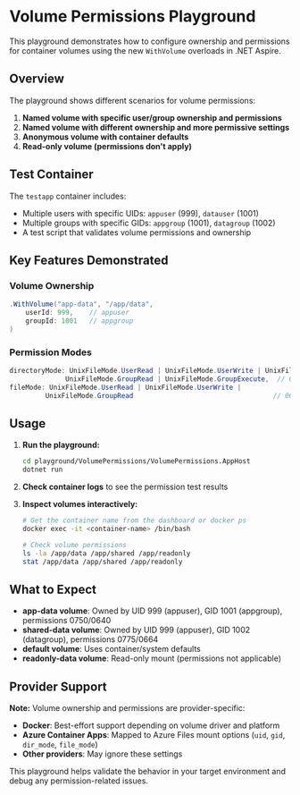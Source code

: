 # Volume Permissions Playground

This playground demonstrates how to configure ownership and permissions for container volumes using the new `WithVolume` overloads in .NET Aspire.

## Overview

The playground shows different scenarios for volume permissions:

1. **Named volume with specific user/group ownership and permissions**
2. **Named volume with different ownership and more permissive settings**  
3. **Anonymous volume with container defaults**
4. **Read-only volume (permissions don't apply)**

## Test Container

The `testapp` container includes:
- Multiple users with specific UIDs: `appuser` (999), `datauser` (1001)
- Multiple groups with specific GIDs: `appgroup` (1001), `datagroup` (1002)
- A test script that validates volume permissions and ownership

## Key Features Demonstrated

### Volume Ownership
```csharp
.WithVolume("app-data", "/app/data", 
    userId: 999,    // appuser
    groupId: 1001   // appgroup
)
```

### Permission Modes
```csharp
directoryMode: UnixFileMode.UserRead | UnixFileMode.UserWrite | UnixFileMode.UserExecute |
              UnixFileMode.GroupRead | UnixFileMode.GroupExecute,  // 0750
fileMode: UnixFileMode.UserRead | UnixFileMode.UserWrite |
         UnixFileMode.GroupRead                                   // 0640
```

## Usage

1. **Run the playground:**
   ```bash
   cd playground/VolumePermissions/VolumePermissions.AppHost
   dotnet run
   ```

2. **Check container logs** to see the permission test results

3. **Inspect volumes interactively:**
   ```bash
   # Get the container name from the dashboard or docker ps
   docker exec -it <container-name> /bin/bash
   
   # Check volume permissions
   ls -la /app/data /app/shared /app/readonly
   stat /app/data /app/shared /app/readonly
   ```

## What to Expect

- **app-data volume**: Owned by UID 999 (appuser), GID 1001 (appgroup), permissions 0750/0640
- **shared-data volume**: Owned by UID 999 (appuser), GID 1002 (datagroup), permissions 0775/0664  
- **default volume**: Uses container/system defaults
- **readonly-data volume**: Read-only mount (permissions not applicable)

## Provider Support

**Note:** Volume ownership and permissions are provider-specific:

- **Docker**: Best-effort support depending on volume driver and platform
- **Azure Container Apps**: Mapped to Azure Files mount options (`uid`, `gid`, `dir_mode`, `file_mode`)
- **Other providers**: May ignore these settings

This playground helps validate the behavior in your target environment and debug any permission-related issues.